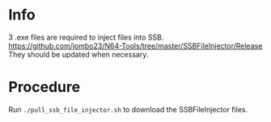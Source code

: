 # Info

3 .exe files are required to inject files into SSB.
https://github.com/jombo23/N64-Tools/tree/master/SSBFileInjector/Release
They should be updated when necessary.

# Procedure

Run `./pull_ssb_file_injector.sh` to download the SSBFileInjector files.
